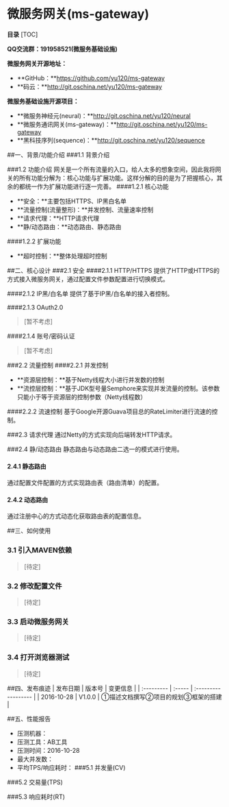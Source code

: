 # 微服务网关(ms-gateway)

**目录**
[TOC]

**QQ交流群：191958521(微服务基础设施)**

**微服务网关开源地址：**

+ **GitHub：**https://github.com/yu120/ms-gateway
+ **码云：**http://git.oschina.net/yu120/ms-gateway

**微服务基础设施开源项目：**

+ **微服务神经元(neural)：**http://git.oschina.net/yu120/neural
+ **微服务通讯网关(ms-gateway)：**http://git.oschina.net/yu120/ms-gateway
+ **黑科技序列(sequence)：**http://git.oschina.net/yu120/sequence


##一、背景/功能介绍
###1.1 背景介绍

###1.2 功能介绍
网关是一个所有流量的入口，给人太多的想象空间，因此我将网关的所有功能分解为：核心功能与扩展功能。这样分解的目的是为了把握核心，其余的都统一作为扩展功能进行逐一完善。
####1.2.1 核心功能
+ **安全：**主要包括HTTPS、IP黑白名单
+ **流量控制(流量整形)：**并发控制、流量速率控制
+ **请求代理：**HTTP请求代理
+ **静/动态路由：**动态路由、静态路由

####1.2.2 扩展功能
+ **超时控制：**整体处理超时控制

##二、核心设计
###2.1 安全
####2.1.1 HTTP/HTTPS
提供了HTTP或HTTPS的方式接入微服务网关，通过配置文件参数配置进行切换模式。

####2.1.2 IP黑/白名单
提供了基于IP黑/白名单的接入者控制。

####2.1.3 OAuth2.0
> [暂不考虑]

####2.1.4 账号/密码认证
> [暂不考虑]

###2.2 流量控制
####2.2.1 并发控制 
+ **资源层控制：**基于Netty线程大小进行并发数的控制
+ **流控层控制：**基于JDK型号量Semphore来实现并发流量的控制。该参数只能小于等于资源层的控制参数（Netty线程数）

####2.2.2 流速控制
基于Google开源Guava项目总的RateLimiter进行流速的控制。

###2.3 请求代理
通过Netty的方式实现向后端转发HTTP请求。

###2.4 静/动态路由
静态路由与动态路由二选一的模式进行使用。

#### 2.4.1 静态路由
通过配置文件配置的方式实现路由表（路由清单）的配置。

#### 2.4.2 动态路由
通过注册中心的方式动态化获取路由表的配置信息。

##三、如何使用
### 3.1 引入MAVEN依赖
> [待定]

### 3.2 修改配置文件
> [待定]

### 3.3 启动微服务网关
> [待定]

### 3.4 打开浏览器测试
>  [待定]

##四、发布痕迹
| 发布日期       | 版本号    | 变更信息                |
| :--------- | :----- | :------------------ |
| 2016-10-28 | V1.0.0 | ①描述文档撰写②项目的规划③框架的搭建 |

##五、性能报告
+ 压测机器：
+ 压测工具：AB工具
+ 压测时间：2016-10-28
+ 最大并发数：
+ 平均TPS/响应耗时：
###5.1 并发量(CV)

###5.2 交易量(TPS)

###5.3 响应耗时(RT)


